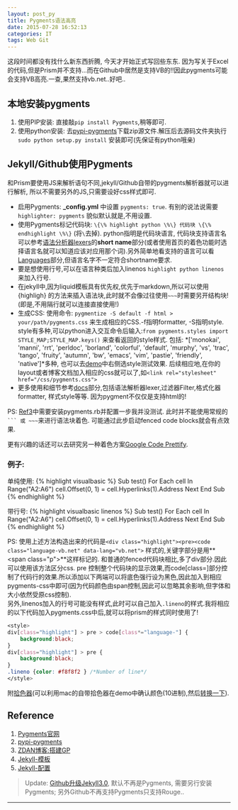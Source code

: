 ```yaml
---
layout: post_py
title: Pygments语法高亮
date: 2015-07-28 16:52:13
categories: IT
tags: Web Git
---
```


这段时间都没有找什么新东西折腾, 今天才开始正式写回些东东. 因为写关于Excel的代码,但是Prism并不支持...而在Github中居然是支持VB的!!因此pygments可能会支持VB高亮.一查,果然支持vb.net..好吧..

## 本地安装pygments

1. 使用PIP安装: 直接敲`pip install Pygments`,稍等即可.
2. 使用python安装: 去[pypi-pygments](https://pypi.python.org/pypi/Pygments)下载zip源文件.解压后去源码文件夹执行`sudo python setup.py install` 安装即可(先保证有python哦亲)

## Jekyll/Github使用Pygments
和Prism要使用JS来解析语句不同,jekyll/Github自带的pygments解析器就可以进行解析, 所以不需要另外的JS,只需要设好css样式即可. 

- 启用Pygments: **_config.yml** 中设置 `pygments: true`. 有别的说法说需要`highlighter: pygments` 貌似默认就是,不用设置.
- 使用Pygments标记代码块: `\{\% highlight python \%\} 代码块 \{\% endhighlight \%\}` (将`\`去掉). python指明是代码块语言, 代码块支持语言名可以参考[语法分析器lexers](http://pygments.org/docs/lexers)的**short name**部分(或者使用首页的着色功能时选择语言名就可以知道应该对应用那个词).另外简单地看支持的语言可以看[Languages](http://pygments.org/languages/)部分,但语言名字不一定符合shortname要求.
- 要是想使用行号,可以在语言种类后加入linenos `highlight python linenos` 来加入行号.
- 在jekyll中,因为liquid模板具有优先权,优先于markdown,所以可以使用{highligh} 的方法来插入语法块,此时就不会像过往使用` ~~~ `时需要另开结构块!(即是,不用隔行就可以连接直接使用!)
- 生成CSS: 使用命令: `pygmentize -S default -f html > your/path/pygments.css` 来生成相应的CSS.-f指明formatter, -S指明style. style有多种,可以python进入交互命令后输入:`from pygments.styles import STYLE_MAP;STYLE_MAP.keys()` 来查看返回的style样式. 包括: *['monokai', 'manni', 'rrt', 'perldoc', 'borland', 'colorful', 'default', 'murphy', 'vs', 'trac', 'tango', 'fruity', 'autumn', 'bw', 'emacs', 'vim', 'pastie', 'friendly', 'native']*多种, 也可以去[demo](http://pygments.org/demo/2329807/?style=monokai)中右侧选style测试效果. 后续相应地,在你的layout或者博客文档加入相应的css就可以了,如`<link rel="stylesheet" href="/css/pygments.css">`
- 更多使用和细节参考[docs](http://pygments.org/docs/)部分,包括语法解析器lexer,过滤器Filter,格式化器formatter, 样式style等等. 因为pygment不仅仅是支持html的!

PS: [Ref3](http://zdan.me/post/2015/04/20/use-github-pages-as-blog.html)中需要安装pygments.rb并配置一步我并没测试. 此时并不能使用常规的```` ``` 或 ~~~ ````来进行语法块着色. 可能通过此步启动fenced code blocks就会有点效果.

更有兴趣的话还可以去研究另一种着色方案[Google Code Prettify](https://code.google.com/p/google-code-prettify/).

### 例子:

单纯使用:
{% highlight visualbasic %}
Sub test()
For Each cell In Range("A2:A6")
cell.Offset(0, 1) = cell.Hyperlinks(1).Address
Next
End Sub
{% endhighlight %}

带行号:
{% highlight visualbasic linenos %}
Sub test()
For Each cell In Range("A2:A6")
cell.Offset(0, 1) = cell.Hyperlinks(1).Address
Next
End Sub
{% endhighlight %}


PS:
使用上述方法构造出来的代码是`<div class="highlight"><pre><code class="language-vb.net" data-lang="vb.net">` 样式的,关键字部分是用**\<span class="p"\>**这样标记的. 和普通的fenced代码块相比,多了div部分.因此可以使用该方法区分css. pre 控制整个代码块的显示效果,而code[class=]部分控制了代码行的效果.所以添加以下两端可以将底色强行设为黑色,因此加入到相应pygments-css中即可(因为代码颜色由span控制,因此可以忽略其余影响,但字体和大小依然受原css控制).  
另外,linenos加入的行号可能没有样式,此时可以自己加入`.lineno`的样式.我将相应的以下代码加入pygments.css中后,就可以将prism的样式同时使用了!

~~~css
<style>
div[class="highlight"] > pre > code[class*="language-"] {
	background:black;
}
div[class="highlight"] > pre {
	background:black;
}
.lineno {color: #f8f8f2 } /*Number of line*/
</style>
~~~

附[拾色器](http://www.runoob.com/tags/html-colorpicker.html)(可以利用mac的自带拾色器在demo中确认颜色(10进制),然后[转换一下](http://tool.httpcn.com/Tool/JinZhiZhuanHuan.html?t1_10=238&t1_16=&t2_16=&t2_10=&t3_10=&t3_2=&t4_2=&t4_10=&t5_10=&t5_64=&t6_64=&t6_10=&s7nx=2&t7_x=&s7ny=2&t7_y=&page_url=http%3A%2F%2Ftool.httpcn.com%2FTool%2FJinZhiZhuanHuan.html&word=)).

## Reference
1. [Pygments官网](http://pygments.org/)
2. [pypi-pygments](https://pypi.python.org/pypi/Pygments)
3. [ZDAN博客:搭建GP](http://zdan.me/post/2015/04/20/use-github-pages-as-blog.html)
4. [Jekyll-模板](http://jekyllcn.com/docs/templates/)
5. [Jekyll-配置](http://jekyllcn.com/docs/configuration/)

> Update: [Github升级Jekyll3.0](/2016/02/04/update-github-rouge.html), 默认不再是Pygments, 需要另行安装Pygments; 另外Github不再支持Pygments只支持Rouge.. 

------
